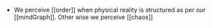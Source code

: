- We perceive [[order]] when physical reality is structured as per our [[mindGraph]].  Other wise we perceive [[chaos]]